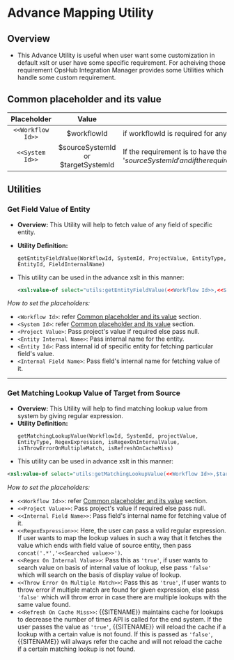 # Advance Mapping Utility

## Overview
* This Advance Utility is useful when user want some customization in default xslt or user have some specific requirement. For acheiving those requirement OpsHub Integration Manager provides some Utilities which handle some custom requirement.

## Common placeholder and its value

<p align="center">

| **Placeholder**   | **Value**                        | **Description** |
|:-----------------:|:--------------------------------:|-----------------|
| `<<Workflow Id>>`   | $workflowId                      | if workflowId is required for any utility pass it as $workflowId, it is always available in mapping xml. |
| `<<System Id>>`     | $sourceSystemId or $targetSystemId | If the requirement is to have the value for the source system then set this as '$sourceSystemId' and if the requirement is to have the value for the target system then set the value as '$targetSystemId'. |

</p>

## Utilities

### Get Field Value of Entity
* **Overview:** This Utility will help to fetch value of any field of specific entity.  
* **Utility Definition:**  
  ```code
  getEntityFieldValue(WorkflowId, SystemId, ProjectValue, EntityType, EntityId, FieldInternalName)
  ```
* This utility can be used in the advance xslt in this manner:  

  ```xml
  <xsl:value-of select="utils:getEntityFieldValue(<<Workflow Id>>,<<System Id>>,<<Project Value>>,<<Entity Internal Name>>,<<Entity Id>>,<<Internal Field Name>>)"/>
  ```
*How to set the placeholders:*  
- `<Workflow Id>`: refer [Common placeholder and its value](#common-placeholder-and-its-value) section.  
- `<System Id>`: refer [Common placeholder and its value](#common-placeholder-and-its-value) section.  
- `<Project Value>`: Pass project's value if required else pass null.  
- `<Entity Internal Name>`: Pass internal name for the entity.  
- `<Entity Id>`: Pass internal id of specific entity for fetching particular field's value.  
- `<Internal Field Name>`: Pass field's internal name for fetching value of it.  

---

### Get Matching Lookup Value of Target from Source

- **Overview:** This Utility will help to find matching lookup value from system by giving regular expression.  
- **Utility Definition:**  
  ```text
  getMatchingLookupValue(WorkflowId, SystemId, projectValue, EntityType, RegexExpression, isRegexOnInternalValue, isThrowErrorOnMultipleMatch, isRefreshOnCacheMiss)
  ```
* This utility can be used in advance xslt in this manner:  

```xml
<xsl:value-of select="utils:getMatchingLookupValue(<<Workflow Id>>,$targetSystemId,<<Project Value>>,<<Internal Field Name>>,<<RegexExpression>>,<<Regex on Internal Value>>,<<Throw Error On Multiple Match>>,<<Refresh On Cache Missing>>)"/>
```
*How to set the placeholders:*  
- `<<Workflow Id>>`: refer [Common placeholder and its value](#common-placeholder-and-its-value) section.  
- `<<Project Value>>`: Pass project's value if required else pass null.  
- `<<Internal Field Name>>`: Pass field's internal name for fetching value of it.  
- `<<RegexExpression>>`: Here, the user can pass a valid regular expression. If user wants to map the lookup values in such a way that it fetches the value which ends with field value of source entity, then pass `concat('.*','<<Searched value>>')`.  
- `<<Regex On Internal Value>>`: Pass this as `'true'`, if user wants to search value on basis of internal value of lookup, else pass `'false'` which will search on the basis of display value of lookup.  
- `<<Throw Error On Multiple Match>>`: Pass this as `'true'`, if user wants to throw error if multiple match are found for given expression, else pass `'false'` which will throw error in case there are multiple lookups with the same value found.  
- `<<Refresh On Cache Miss>>`: {{SITENAME}} maintains cache for lookups to decrease the number of times API is called for the end system. If the user passes the value as `'true'`, {{SITENAME}} will reload the cache if a lookup with a certain value is not found. If this is passed as `'false'`, {{SITENAME}} will always refer the cache and will not reload the cache if a certain matching lookup is not found.  
